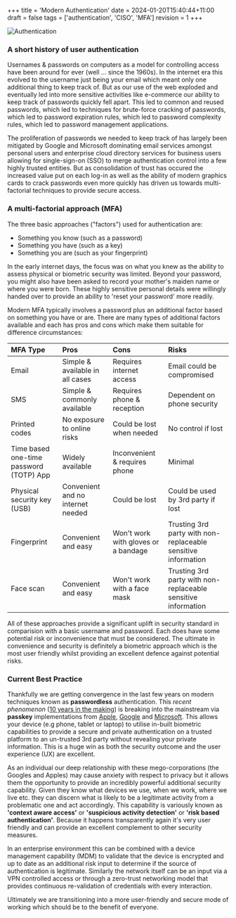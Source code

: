 +++
title = 'Modern Authentication'
date = 2024-01-20T15:40:44+11:00
draft = false
tags = ['authentication', 'CISO', 'MFA']
revision = 1
+++

![Authentication](https://toobstar.github.io/images/caveman_door.jpg)

### A short history of user authentication 

Usernames & passwords on computers as a model for controlling access have been around for ever (well ... since the 1960s).  In the internet era this evolved to the username just being your email which meant only one additional thing to keep track of.  But as our use of the web exploded and eventually led into more sensitive activities like e-commerce our ability to keep track of passwords quickly fell apart.  This led to common and reused passwords, which led to techniques for brute-force cracking of passwords, which led to password expiration rules, which led to password complexity rules, which led to password management applications.  

The proliferation of passwords we needed to keep track of has largely been mitigated by Google and Microsoft dominating email services amongst personal users and enterprise cloud directory services for business users allowing for single-sign-on (SSO) to merge authentication control into a few highly trusted entities.  But as consolidation of trust has occured the increased value put on each log-in as well as the ability of modern graphics cards to crack passwords even more quickly has driven us towards multi-factorial techniques to provide secure access.  


### A multi-factorial approach (MFA)

The three basic approaches ("factors") used for authentication are:
- Something you know (such as a password)
- Something you have (such as a key)
- Something you are (such as your fingerprint)

In the early internet days, the focus was on what you knew as the ability to assess physical or biometric security was limited. Beyond your password, you might also have been asked to record your mother's maiden name or where you were born.  These highly sensitive personal details were willingly handed over to provide an ability to 'reset your password' more readily. 

Modern MFA typically involves a password plus an additional factor based on something you have or are.  There are many types of additional factors available and each has pros and cons which make them suitable for difference circumstances:


| MFA Type  | Pros      | Cons      | Risks     |
|:----------|:----------|:----------|:----------|
| Email | Simple & available in all cases | Requires internet access | Email could be compromised |
| SMS | Simple & commonly available | Requires phone & reception | Dependent on phone security |
| Printed codes | No exposure to online risks | Could be lost when needed | No control if lost |
| Time based one-time password (TOTP) App | Widely available | Inconvenient & requires phone | Minimal  |
| Physical security key (USB) | Convenient and no internet needed | Could be lost | Could be used by 3rd party if lost |
| Fingerprint | Convenient and easy | Won't work with gloves or a bandage  | Trusting 3rd party with non-replaceable sensitive information |
| Face scan | Convenient and easy | Won't work with a face mask  | Trusting 3rd party with non-replaceable sensitive information |

All of these approaches provide a significant uplift in security standard in comparision with a basic username and password. Each does have some potential risk or inconvenience that must be considered.  The ultimate in convenience and security is definitely a biometric approach which is the most user friendly whilst providing an excellent defence against potential risks.

### Current Best Practice

Thankfully we are getting convergence in the last few years on modern techniques known as **passwordless** authentication.  This *recent phenomenon* ([10 years in the making](https://fidoalliance.org/overview/history/)) is breaking into the mainstream via **passkey** implementations from [Apple](https://support.apple.com/en-au/guide/iphone/iphf538ea8d0/ios), [Google](https://blog.google/technology/safety-security/the-beginning-of-the-end-of-the-password/) and [Microsoft](https://www.microsoft.com/en-us/security/business/solutions/passwordless-authentication).  This allows your device (e.g phone, tablet or laptop) to utilise in-built biometric capabilities to provide a secure and private authentication on a trusted platform to an un-trusted 3rd party without revealing your private information.  This is a huge win as both the security outcome and the user experience (UX) are excellent.

As an individual our deep relationship with these mego-corporations (the Googles and Apples) may cause anxiety with respect to privacy but it allows them the opportunity to provide an incredibly powerful additional security capability.  Given they know what devices we use, when we work, where we live etc. they can discern what is likely to be a legitimate activity from a problematic one and act accordingly.  This capability is variously known as **'context aware access'** or **'suspicious activity detection'** or **'risk based authentication'**.  Because it happens transparently again it's very user friendly and can provide an excellent complement to other security measures.  

In an enterprise environment this can be combined with a device management capability (MDM) to validate that the device is encrypted and up to date as an additional risk input to determine if the source of authentication is legitimate.  Similarly the network itself can be an input via a VPN controlled access or through a zero-trust networking model that provides continuous re-validation of credentials with every interaction.  

Ultimately we are transitioning into a more user-friendly and secure mode of working which should be to the benefit of everyone.


